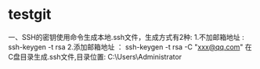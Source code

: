 # testgit

一、SSH的密钥使用命令生成本地.ssh文件，生成方式有2种:
    1.不加邮箱地址 :  ssh-keygen -t rsa
    2.添加邮箱地址 ： ssh-keygen -t rsa -C "xxx@qq.com"
    在C盘目录生成.ssh文件,目录位置: C:\Users\Administrator





